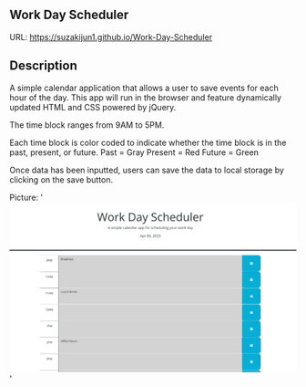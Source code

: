 ## Work Day Scheduler

URL: https://suzakijun1.github.io/Work-Day-Scheduler

## Description

A simple calendar application that allows a user to save events for each hour of the day. This app will run in the browser and feature dynamically updated HTML and CSS powered by jQuery.

The time block ranges from 9AM to 5PM.

Each time block is color coded to indicate whether the time block is in the past, present, or future.
Past = Gray
Present = Red
Future = Green

Once data has been inputted, users can save the data to local storage by clicking on the save button.

Picture:
'![Image](Assets/work-day-scheduler-pic.png)'
